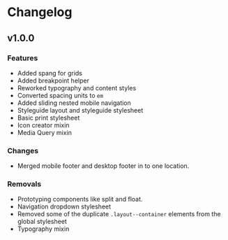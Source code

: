 # Changelog

## v1.0.0

### Features

- Added spang for grids  
- Added breakpoint helper  
- Reworked typography and content styles  
- Converted spacing units to `em`  
- Added sliding nested mobile navigation 
- Styleguide layout and styleguide stylesheet
- Basic print stylesheet
- Icon creator mixin
- Media Query mixin

### Changes

- Merged mobile footer and desktop footer in to one location. 

### Removals

- Prototyping components like split and float. 
- Navigation dropdown stylesheet
- Removed some of the duplicate `.layout--container` elements from the global stylesheet
- Typography mixin